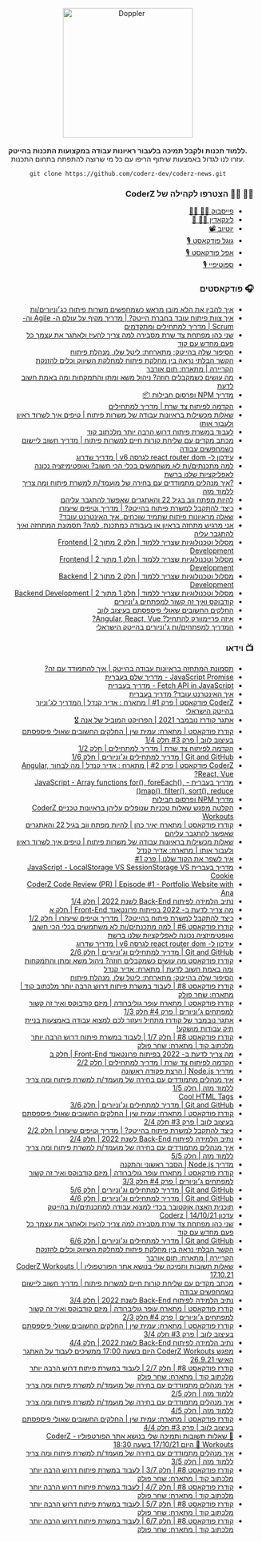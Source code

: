 <div align="center">	
	<p>	
      <div>	
				<img src="https://res.cloudinary.com/jolt/image/upload/v1638135054/coderz/logo_coderz.png" width="260"  alt="Doppler">	
			</div>	
      <br>
			<b>ללמוד תכנות ולקבל תמיכה בלעבור ראיונות עבודה במקצועות התכנות בהייטק.</b>	
			<div>עזרו לנו לגדול באמצעות שיתוף הריפו עם כל מי שרוצה להתפתח בתחום התכנות.</div>
<div style="width:400px;text-align:center;">

```
git clone https://github.com/coderz-dev/coderz-news.git
```

</div>
	</p>	
</div>

<div align="right" dir="rtl">

### 🙋‍♀️ 🙋‍♂️ הצטרפו לקהילה של CoderZ

- [פייסבוק 👨‍💻 👩‍💻](https://www.facebook.com/groups/coderzcommunity/)
- [לינקאדין 🦸‍♀️ 🦸](https://www.linkedin.com/groups/9094428/)
- [יוטיוב 📽](https://www.youtube.com/channel/UCDoCEPVz8DewTIxeRDLgyyQ/videos)
- [גוגל פודקאסט 🎙](https://podcasts.google.com/feed/aHR0cHM6Ly9mZWVkLnBvZGJlYW4uY29tL2NvZGVyei9mZWVkLnhtbA?sa=X&ved=2ahUKEwjjkszIhr30AhXfh_0HHU8aA6wQ9sEGegQIARAC)
- [אפל פודקאסט 🎙](https://podcasts.apple.com/il/podcast/coderz-podcast-%D7%A7%D7%95%D7%93%D7%A8%D7%96-%D7%A4%D7%95%D7%93%D7%A7%D7%90%D7%A1%D7%98/id1591245477)
- [ספוטיפיי 🎙](https://open.spotify.com/episode/2CfOtCEvqbEibWl3E07NuN)
</div>

<div align="right" dir="rtl">

### 🎧 פודקאסטים

- [איך להבין את הלא מובן מראש כשמחפשים משרות פיתוח כג׳וניורים/ות](https://podcasts.google.com/feed/aHR0cHM6Ly9mZWVkLnBvZGJlYW4uY29tL2NvZGVyei9mZWVkLnhtbA/episode/Y29kZXJ6LnBvZGJlYW4uY29tLzM3OTg0Y2Y4LWFiMDctMzAzNC1iZWM0LTliYTZkODNjMzE3OQ?sa=X&ved=0CAUQkfYCahcKEwjAp8DH9rz0AhUAAAAAHQAAAAAQQg)
- [איך צוות פיתוח עובד בחברת הייטק? | מדריך מקיף על עולם ה- Agile וה- Scrum | מדריך למתחילים ומתקדמים](https://podcasts.google.com/feed/aHR0cHM6Ly9mZWVkLnBvZGJlYW4uY29tL2NvZGVyei9mZWVkLnhtbA/episode/Y29kZXJ6LnBvZGJlYW4uY29tL2U2N2E1ODFiLTUyNTgtMzAyNS1iODk0LWIyOWUxZjAwOWNhMA?sa=X&ved=0CAUQkfYCahcKEwjAp8DH9rz0AhUAAAAAHQAAAAAQQg)
- [שני כהן מפתחת צד שרת מסבירה למה צריך להעיז ולאתגר את עצמך כל פעם מחדש עם קוד](https://podcasts.google.com/feed/aHR0cHM6Ly9mZWVkLnBvZGJlYW4uY29tL2NvZGVyei9mZWVkLnhtbA/episode/Y29kZXJ6LnBvZGJlYW4uY29tLzcxMDExMzlkLTcxM2QtMzdjMC1iZGU2LTQ1NzU0NDViNDhjZQ?sa=X&ved=0CAUQkfYCahcKEwjAp8DH9rz0AhUAAAAAHQAAAAAQQg)
- [הסיפור שלה בהייטק; מתארחת: ליטל שלו, מנהלת פיתוח](https://podcasts.google.com/feed/aHR0cHM6Ly9mZWVkLnBvZGJlYW4uY29tL2NvZGVyei9mZWVkLnhtbA/episode/Y29kZXJ6LnBvZGJlYW4uY29tLzQ0M2FlN2YxLTc4YzMtMzEyMy05ZDcxLTA1MGY1YjI5OTVkOQ?sa=X&ved=0CAUQkfYCahcKEwjAp8DH9rz0AhUAAAAAHQAAAAAQQg)
- [הקשר הבלתי נראה בין מחלקת פיתוח למחלקת השיווק וכלים להזנקת הקריירה | מתארח: תום אורבך](https://podcasts.google.com/feed/aHR0cHM6Ly9mZWVkLnBvZGJlYW4uY29tL2NvZGVyei9mZWVkLnhtbA/episode/Y29kZXJ6LnBvZGJlYW4uY29tLzAxNTY0ODdjLTVhMDMtMzU1MS1hZWYxLWY4NzRjZWQ2MWM3Yw?sa=X&ved=0CAUQkfYCahcKEwjAp8DH9rz0AhUAAAAAHQAAAAAQQg)
- [מה עושים כשמקבלים חוזה? ניהול משא ומתן והתמקחות ומה באמת חשוב לדעת](https://podcasts.google.com/feed/aHR0cHM6Ly9mZWVkLnBvZGJlYW4uY29tL2NvZGVyei9mZWVkLnhtbA/episode/Y29kZXJ6LnBvZGJlYW4uY29tL2Q5MDI4NGU0LWIxMTQtM2JlYS1iYjFjLTI2Nzg3ODY5YzdlOQ?sa=X&ved=0CAUQkfYCahcKEwjAp8DH9rz0AhUAAAAAHQAAAAAQQg)
- [מדריך NPM ופרסום חבילות 📦](https://podcasts.google.com/feed/aHR0cHM6Ly9mZWVkLnBvZGJlYW4uY29tL2NvZGVyei9mZWVkLnhtbA/episode/Y29kZXJ6LnBvZGJlYW4uY29tLzQ0MTk4NzUxLTk2ZjUtMzAwYi1hNWUyLTkxZWUzMDRjNTY3NA?sa=X&ved=0CAUQkfYCahcKEwjAp8DH9rz0AhUAAAAAHQAAAAAQQg)
- [הקדמה לפיתוח צד שרת | מדריך למתחילים](https://podcasts.google.com/feed/aHR0cHM6Ly9mZWVkLnBvZGJlYW4uY29tL2NvZGVyei9mZWVkLnhtbA/episode/Y29kZXJ6LnBvZGJlYW4uY29tLzgwMTY0NzAxLWQyNGYtMzIxOC1hMWMzLTdlOGM5ZTkzYmM1MQ?sa=X&ved=0CAUQkfYCahcKEwjAp8DH9rz0AhUAAAAAHQAAAAAQQg)
- [שאלות מכשילות בראיונות עבודה של משרות פיתוח | טיפים איך לשרוד ראיון ולעבור אותו](https://podcasts.google.com/feed/aHR0cHM6Ly9mZWVkLnBvZGJlYW4uY29tL2NvZGVyei9mZWVkLnhtbA/episode/Y29kZXJ6LnBvZGJlYW4uY29tLzI3Zjk5ZTc5LWVmNTUtM2IzNy04ZDRhLTA2YjZkMWI0NGJiMw?sa=X&ved=0CAUQkfYCahcKEwjAp8DH9rz0AhUAAAAAHQAAAAAQQg)
- [לעבוד במשרת פיתוח דרוש הרבה יותר מלכתוב קוד](https://podcasts.google.com/feed/aHR0cHM6Ly9mZWVkLnBvZGJlYW4uY29tL2NvZGVyei9mZWVkLnhtbA/episode/Y29kZXJ6LnBvZGJlYW4uY29tLzg5OTFiZjNiLTRkM2MtM2JhYS1hMDhjLWRiNTA4ZTgwMTM3Ng?sa=X&ved=0CAUQkfYCahcKEwjAp8DH9rz0AhUAAAAAHQAAAAAQQg)
- [מכתב מקדים עם שליחת קורות חיים למשרות פיתוח | מדריך חשוב ליישום כשמחפשים עבודה](https://podcasts.google.com/feed/aHR0cHM6Ly9mZWVkLnBvZGJlYW4uY29tL2NvZGVyei9mZWVkLnhtbA/episode/Y29kZXJ6LnBvZGJlYW4uY29tLzgxZmVlMDBiLWZjMjktMzk0NS1hZTZkLTRkNWUzMjVhMzRkZA?sa=X&ved=0CAUQkfYCahcKEwjAp8DH9rz0AhUAAAAAHQAAAAAQQg)
- [עידכון ל- react router dom לגרסה v6 | מדריך שדרוג](https://podcasts.google.com/feed/aHR0cHM6Ly9mZWVkLnBvZGJlYW4uY29tL2NvZGVyei9mZWVkLnhtbA/episode/Y29kZXJ6LnBvZGJlYW4uY29tL2ViMWE5MGY3LWU2MDMtMzY1YS05MDE5LWM4Yzc5NTc5MGE4MQ?sa=X&ved=0CAUQkfYCahcKEwjAp8DH9rz0AhUAAAAAHQAAAAAQQg)
- [למה מתכנתים/ות לא משתמשים בכלי הכי חשוב? ואופטימיזציה נכונה לאפליקציות שלנו ברשת](https://podcasts.google.com/feed/aHR0cHM6Ly9mZWVkLnBvZGJlYW4uY29tL2NvZGVyei9mZWVkLnhtbA/episode/Y29kZXJ6LnBvZGJlYW4uY29tL2QyZTJiYjM2LTFjYWItMzU2Yy04OTlhLTNlMTczMTgxNjNkYw?sa=X&ved=0CAUQkfYCahcKEwjAp8DH9rz0AhUAAAAAHQAAAAAQQg)
- [?איך מנהלים מתמודדים עם בחירה של מועמד/ת למשרת פיתוח ומה צריך ללמוד מזה](https://podcasts.google.com/feed/aHR0cHM6Ly9mZWVkLnBvZGJlYW4uY29tL2NvZGVyei9mZWVkLnhtbA/episode/Y29kZXJ6LnBvZGJlYW4uY29tLzA5ZGUwNjA3LWI5OTItMzgzOS1hZmNjLWJiNzU0MWY5MDBkOA?sa=X&ved=0CAUQkfYCahcKEwjAp8DH9rz0AhUAAAAAHQAAAAAQQg)
- [להיות מפתח ווב בגיל 22 והאתגרים שאפשר להתגבר עליהם](https://podcasts.google.com/feed/aHR0cHM6Ly9mZWVkLnBvZGJlYW4uY29tL2NvZGVyei9mZWVkLnhtbA/episode/Y29kZXJ6LnBvZGJlYW4uY29tLzI4ZjE1Njc4LTVjNzQtM2VlMC1iZmQ4LTc2NDEzZDEwNmVlOQ?sa=X&ved=0CAUQkfYCahcKEwjAp8DH9rz0AhUAAAAAHQAAAAAQQg)
- [כיצד להתקבל למשרת פיתוח בהייטק? | מדריך וטיפים שיעזרו](https://podcasts.google.com/feed/aHR0cHM6Ly9mZWVkLnBvZGJlYW4uY29tL2NvZGVyei9mZWVkLnhtbA/episode/Y29kZXJ6LnBvZGJlYW4uY29tL2YwNWE1OTg0LWI2MzYtMzEyMC04NTgxLWM4MjkzOThjZGU4Yg?sa=X&ved=0CAUQkfYCahcKEwjAp8DH9rz0AhUAAAAAHQAAAAAQQg)
- [שאלה מראיונות פיתוח שתמיד שוכחים, איך האינטרנט עובד?](https://podcasts.google.com/feed/aHR0cHM6Ly9mZWVkLnBvZGJlYW4uY29tL2NvZGVyei9mZWVkLnhtbA/episode/Y29kZXJ6LnBvZGJlYW4uY29tLzY1YmZmZjkwLTQ0ODQtM2FmYy1iMjA4LWM5N2NhMDc4N2UxNQ?sa=X&ved=0CAUQkfYCahcKEwjAp8DH9rz0AhUAAAAAHQAAAAAQQg)
- [אני מרגיש מתחזה בראיון או בעבודה כמתכנת, למה? תסמונת המתחזה ואיך להתגבר עליה](https://podcasts.google.com/feed/aHR0cHM6Ly9mZWVkLnBvZGJlYW4uY29tL2NvZGVyei9mZWVkLnhtbA/episode/Y29kZXJ6LnBvZGJlYW4uY29tLzQ5ZDM1NjgzLTFiMzYtMzQwYS1iNjI2LWNhMDc4NDgwOTdkMg?sa=X&ved=0CAUQkfYCahcKEwjAp8DH9rz0AhUAAAAAHQAAAAAQQg)
- [מסלול וטכנולוגיות שצריך ללמוד | חלק 2 מתוך 2 | Frontend Development](https://podcasts.google.com/feed/aHR0cHM6Ly9mZWVkLnBvZGJlYW4uY29tL2NvZGVyei9mZWVkLnhtbA/episode/Y29kZXJ6LnBvZGJlYW4uY29tLzY0MjA0ZGI2LWMzODMtM2MxZC1hMzM3LTIxOTBjYTcyNDNmMw?sa=X&ved=0CAUQkfYCahcKEwjAp8DH9rz0AhUAAAAAHQAAAAAQQg)
- [מסלול וטכנולוגיות שצריך ללמוד | חלק 1 מתוך 2 | Frontend Development](https://podcasts.google.com/feed/aHR0cHM6Ly9mZWVkLnBvZGJlYW4uY29tL2NvZGVyei9mZWVkLnhtbA/episode/Y29kZXJ6LnBvZGJlYW4uY29tLzIzYTY0ZTY0LTA1OTAtMzczNy1hMzZjLTc2NzFiOTcwMDQxZQ?sa=X&ved=0CAUQkfYCahcKEwjAp8DH9rz0AhUAAAAAHQAAAAAQQg)
- [מסלול וטכנולוגיות שצריך ללמוד | חלק 2 מתוך 2 | Backend Development](https://podcasts.google.com/feed/aHR0cHM6Ly9mZWVkLnBvZGJlYW4uY29tL2NvZGVyei9mZWVkLnhtbA/episode/Y29kZXJ6LnBvZGJlYW4uY29tLzAzYTM0NGI1LTQ3NDktM2Y5My04MTE1LTJkOWIzZGI3ZTY3OA?sa=X&ved=0CAUQkfYCahcKEwjAp8DH9rz0AhUAAAAAHQAAAAAQQg)
- [מסלול וטכנולוגיות שצריך ללמוד | חלק 1 מתוך 2 | Backend Development](https://podcasts.google.com/feed/aHR0cHM6Ly9mZWVkLnBvZGJlYW4uY29tL2NvZGVyei9mZWVkLnhtbA/episode/Y29kZXJ6LnBvZGJlYW4uY29tLzUyZDQ1MzczLWRmZGQtMzMyMy1hODZmLWUxMzMwNmEwZWM1Ng?sa=X&ved=0CAUQkfYCahcKEwjAp8DH9rz0AhUAAAAAHQAAAAAQQg)
- [קודבוקס ואיך זה קשור למפתחים ג׳וניורים](https://podcasts.google.com/feed/aHR0cHM6Ly9mZWVkLnBvZGJlYW4uY29tL2NvZGVyei9mZWVkLnhtbA/episode/Y29kZXJ6LnBvZGJlYW4uY29tL2FlMzYwYzUxLTM0MTQtMzkzMS05YWY1LWRmZmQyNjAwZWYyNA?sa=X&ved=0CAUQkfYCahcKEwjAp8DH9rz0AhUAAAAAHQAAAAAQQg)
- [החלקים החשובים שאולי פיספסתם בעיצוב לווב](https://podcasts.google.com/feed/aHR0cHM6Ly9mZWVkLnBvZGJlYW4uY29tL2NvZGVyei9mZWVkLnhtbA/episode/Y29kZXJ6LnBvZGJlYW4uY29tL2I1MTY5NGZmLWRlM2QtM2RlYS05N2UzLTllMjgxOTliZDZmYQ?sa=X&ved=0CAUQkfYCahcKEwjAp8DH9rz0AhUAAAAAHQAAAAAQQg)
- [איזה פריימוורק להתחיל? Angular, React, Vue?](https://podcasts.google.com/feed/aHR0cHM6Ly9mZWVkLnBvZGJlYW4uY29tL2NvZGVyei9mZWVkLnhtbA/episode/Y29kZXJ6LnBvZGJlYW4uY29tLzQzMDViNDNmLTM3NzAtMzc5Ni1hN2QyLTEzNzIyZDkyMTNhMA?sa=X&ved=0CAUQkfYCahcKEwjAp8DH9rz0AhUAAAAAHQAAAAAQQg)
- [המדריך למפתחים/ות ג׳וניורים בהייטק הישראלי](https://podcasts.google.com/feed/aHR0cHM6Ly9mZWVkLnBvZGJlYW4uY29tL2NvZGVyei9mZWVkLnhtbA/episode/Y29kZXJ6LnBvZGJlYW4uY29tLzVkMGE0Yzc4LWIwZTktM2E5MS1hZDJmLTZhZWIxMjY1YmY2Nw?sa=X&ved=0CAUQkfYCahcKEwjAp8DH9rz0AhUAAAAAHQAAAAAQQg)
</div>

<div align="right" dir="rtl">

### 📺 וידאו

- [תסמונת המתחזה בראיונות עבודה בהייטק | איך להתמודד עם זה?](https://www.youtube.com/watch?v=0K6ZJG5GuYY)
- [JavaScript Promise - מדריך שלם בעברית](https://www.youtube.com/watch?v=31u9DtccOEc)
- [Fetch API in JavaScript - מדריך בעברית](https://www.youtube.com/watch?v=5gdZSu9eFRg)
- [איך האינטרנט עובד? מדריך בעברית](https://www.youtube.com/watch?v=UJeBs0UK8lg)
- [CoderZ פודקאסט | פרק #1 | מתארח : אדיר קנדל | המדריך לג׳וניור בהייטק הישראלי](https://www.youtube.com/watch?v=1rTLriviA5A)
- [אתגר קודרז נובמבר 2021 | הפרויקט המוביל של אנה 🎖](https://www.youtube.com/watch?v=VzBlnOzSNe8)
- [קודרז פודקאסט | מתארח: עמית שין | החלקים החשובים שאולי פיספסתם בעיצוב לווב | פרק #3 חלק 1/4](https://www.youtube.com/watch?v=C0Oos5hg5nw)
- [הקדמה לפיתוח צד שרת | מדריך למתחילים | חלק 1/2](https://www.youtube.com/watch?v=eLhrLy-Zzes)
- [Git and GitHub | מדריך למתחילים וג׳וניורים | חלק 1/6](https://www.youtube.com/watch?v=VtjoExU11d4)
- [CoderZ פודקאסט | פרק #2 | מתארח : אדיר קנדל | מה לבחור Angular, React, Vue?](https://www.youtube.com/watch?v=9pwwNeXlG1A)
- [מדריך בעברית - JavaScript - Array functions for(), foreEach(), map(), filter(), sort(), reduce()](https://www.youtube.com/watch?v=pj9JZP0YUb0)
- [מדריך NPM ופרסום חבילות](https://www.youtube.com/watch?v=YP2EQGMJT48)
- [הקלטה מפגש שאלות טכניות שנופלים עליהן בראיונות טכניים CoderZ Workouts](https://www.youtube.com/watch?v=_q_B2xs_VXM)
- [קודרז פודקאסט | מתארח יאיר כהן | להיות מפתח ווב בגיל 22 והאתגרים שאפשר להתגבר עליהם](https://www.youtube.com/watch?v=O_y3YKLQKow)
- [שאלות מכשילות בראיונות עבודה של משרות פיתוח | טיפים איך לשרוד ראיון ולעבור אותו | מתארח: אדיר קנדל](https://www.youtube.com/watch?v=EWrW6yPWjFk)
- [איך לשפר את הקוד שלנו | פרק #1](https://www.youtube.com/watch?v=ZggTz7GCddU)
- [מדריך בעברית JavaScript - LocalStorage VS SessionStorage VS Cookie](https://www.youtube.com/watch?v=HeCEUmGBfJE)
- [CoderZ Code Review (PR) | Episode #1 - Portfolio Website with Ana](https://www.youtube.com/watch?v=J8rtKfwU7jA)
- [נתיב הלמידה לפיתוח Back-End לשנת 2022 | חלק 1/4](https://www.youtube.com/watch?v=8apWfcc4lXE)
- [מה צריך לדעת ב- 2022 בפיתוח פרונטאנד Front-End | חלק א](https://www.youtube.com/watch?v=dt2984bp-EY)
- [כיצד להתקבל למשרת פיתוח בהייטק? | מדריך וטיפים שיעזרו | חלק 1/2](https://www.youtube.com/watch?v=fIsjlJZ3XrQ)
- [קודרז פודקאסט #6 | למה מתכנתים/ות לא משתמשים בכלי הכי חשוב ואופטימיזציה נכונה לאפליקציות שלנו ברשת](https://www.youtube.com/watch?v=YlIf3KJVxHQ)
- [עידכון ל- react router dom לגרסה v6 | מדריך שדרוג](https://www.youtube.com/watch?v=CfXmQ3eMaZU)
- [Git and GitHub | מדריך למתחילים וג׳וניורים | חלק 2/6](https://www.youtube.com/watch?v=ZXRtnwZ2RiQ)
- [קודרז פודקאסט מה עושים כשמקבלים חוזה? ניהול משא ומתן והתמקחות ומה באמת חשוב לדעת | מתארח: אדיר קנדל](https://www.youtube.com/watch?v=RuF41y5Kp9Y)
- [הסיפור שלה בהייטק; מתארחת: ליטל שלו, מנהלת פיתוח](https://www.youtube.com/watch?v=zQPHmEP70DI)
- [קודרז פודקאסט #8 | לעבוד במשרת פיתוח דרוש הרבה יותר מלכתוב קוד | מתארח: שחר פולק](https://www.youtube.com/watch?v=6PliLNM2aUQ)
- [קודרז פודקאסט | מתארח עופר גוליברודה | מיזם קודבוקס ואיך זה קשור למפתחים ג׳וניורים | פרק #4 חלק 1/3](https://www.youtube.com/watch?v=JOB9yT0Q3CI)
- [אתגר נובמבר של קודרז מתחיל ויעזור לכם למצוא עבודה באמצעות בניית תיק עבודות מושקע!](https://www.youtube.com/watch?v=oCWlZSZqOdo)
- [קודרז פודקאסט #8 | חלק 1/7 | לעבוד במשרת פיתוח דרוש הרבה יותר מלכתוב קוד | מתארח: שחר פולק](https://www.youtube.com/watch?v=IrzsH1NDRb0)
- [מה צריך לדעת ב- 2022 בפיתוח פרונטאנד Front-End | חלק ב](https://www.youtube.com/watch?v=WNdckwnLVW8)
- [הקדמה לפיתוח צד שרת | מדריך למתחילים | חלק 2/2](https://www.youtube.com/watch?v=aEu6QsBh-8o)
- [מדריך Node.js | הרצת פקודה ראשונה](https://www.youtube.com/watch?v=as9m20lq3C8)
- [איך מנהלים מתמודדים עם בחירה של מועמד/ת למשרת פיתוח ומה צריך ללמוד מזה | חלק 1/5](https://www.youtube.com/watch?v=KDQngRGoNfw)
- [Cool HTML Tags](https://www.youtube.com/watch?v=EfEJg_Cw570)
- [Git and GitHub | מדריך למתחילים וג׳וניורים | חלק 3/6](https://www.youtube.com/watch?v=yOxNONblkb0)
- [קודרז פודקאסט | מתארח: עמית שין | החלקים החשובים שאולי פיספסתם בעיצוב לווב | פרק #3 חלק 2/4](https://www.youtube.com/watch?v=WdHkjevJeWU)
- [כיצד להתקבל למשרת פיתוח בהייטק? | מדריך וטיפים שיעזרו | חלק 2/2](https://www.youtube.com/watch?v=v7WK3ZYPwII)
- [נתיב הלמידה לפיתוח Back-End לשנת 2022 | חלק 2/4](https://www.youtube.com/watch?v=5CY7usNfEdc)
- [איך מנהלים מתמודדים עם בחירה של מועמד/ת למשרת פיתוח ומה צריך ללמוד מזה | חלק 5/5](https://www.youtube.com/watch?v=Vsm-tipEzFw)
- [מדריך Node.js | הסבר ראשוני והתקנה](https://www.youtube.com/watch?v=cqjMUjJ1k8E)
- [קודרז פודקאסט | מתארח עופר גוליברודה | מיזם קודבוקס ואיך זה קשור למפתחים ג׳וניורים | פרק #4 חלק 3/3](https://www.youtube.com/watch?v=-ajlRB9H-Lg)
- [Git and GitHub | מדריך למתחילים וג׳וניורים | חלק 5/6](https://www.youtube.com/watch?v=L6BfO-_SaBY)
- [Git and GitHub | מדריך למתחילים וג׳וניורים | חלק 4/6](https://www.youtube.com/watch?v=aiPAryg4nHA)
- [תוכנית האצה אוקטובר בכדי למצוא עבודה למתכנתים/ות בהייטק](https://www.youtube.com/watch?v=zV13IeBfAls)
- [עדכון Coderz | 14/10/21](https://www.youtube.com/watch?v=nvUt0D1H7g4)
- [שני כהן מפתחת צד שרת מסבירה למה צריך להעיז ולאתגר את עצמך כל פעם מחדש עם קוד](https://www.youtube.com/watch?v=6DpHul4Ed7E)
- [Git and GitHub | מדריך למתחילים וג׳וניורים | חלק 6/6](https://www.youtube.com/watch?v=RU_utoy4vo4)
- [הקשר הבלתי נראה בין מחלקת פיתוח למחלקת השיווק וכלים להזנקת הקריירה | מתארח: תום אורבך](https://www.youtube.com/watch?v=0n5KB9uwqkc)
- [שאלות תשובות ותמיכה שלי בנושא אתר הפורטפוליו | CoderZ Workouts | 17.10.21](https://www.youtube.com/watch?v=9ZHkkVkpJ-8)
- [מכתב מקדים עם שליחת קורות חיים למשרות פיתוח | מדריך חשוב ליישום כשמחפשים עבודה](https://www.youtube.com/watch?v=IWoIOTwa_Dg)
- [נתיב הלמידה לפיתוח Back-End לשנת 2022 | חלק 3/4](https://www.youtube.com/watch?v=VNr-J1_R2EM)
- [קודרז פודקאסט | מתארח עופר גוליברודה | מיזם קודבוקס ואיך זה קשור למפתחים ג׳וניורים | פרק #4 חלק 2/3](https://www.youtube.com/watch?v=BhoBhqyj7SE)
- [קודרז פודקאסט | מתארח: עמית שין | החלקים החשובים שאולי פיספסתם בעיצוב לווב | פרק #3 חלק 3/4](https://www.youtube.com/watch?v=8F_iyjuPbvY)
- [נתיב הלמידה לפיתוח Back-End לשנת 2022 | חלק 4/4](https://www.youtube.com/watch?v=YBPJoo5c760)
- [מפגש CoderZ Workouts היום בשעה 17:00 ממשיכים לעבוד על האתגר האישי 26.9.21](https://www.youtube.com/watch?v=4hv_R6lpHZ8)
- [קודרז פודקאסט #8 | חלק 2/7 | לעבוד במשרת פיתוח דרוש הרבה יותר מלכתוב קוד | מתארח: שחר פולק](https://www.youtube.com/watch?v=TnF1VJXcgfQ)
- [איך מנהלים מתמודדים עם בחירה של מועמד/ת למשרת פיתוח ומה צריך ללמוד מזה | חלק 2/5](https://www.youtube.com/watch?v=X78IR4F_1oM)
- [איך מנהלים מתמודדים עם בחירה של מועמד/ת למשרת פיתוח ומה צריך ללמוד מזה | חלק 4/5](https://www.youtube.com/watch?v=uPSrPkR4Opk)
- [קודרז פודקאסט | מתארח: עמית שין | החלקים החשובים שאולי פיספסתם בעיצוב לווב | פרק #3 חלק 4/4](https://www.youtube.com/watch?v=dcRQqMM0QvY)
- [🚀 שאלות תשובות ותמיכה שלי בנושא אתר הפורטפוליו - CoderZ Workouts 🚀 היום 17/10/21 בשעה 18:30](https://www.youtube.com/watch?v=ooGZeGqcnbg)
- [איך מנהלים מתמודדים עם בחירה של מועמד/ת למשרת פיתוח ומה צריך ללמוד מזה | חלק 3/5](https://www.youtube.com/watch?v=NjnWB58NHqA)
- [קודרז פודקאסט #8 | חלק 3/7 | לעבוד במשרת פיתוח דרוש הרבה יותר מלכתוב קוד | מתארח: שחר פולק](https://www.youtube.com/watch?v=Nz_61nlGrZo)
- [קודרז פודקאסט #8 | חלק 4/7 | לעבוד במשרת פיתוח דרוש הרבה יותר מלכתוב קוד | מתארח: שחר פולק](https://www.youtube.com/watch?v=hzlrOe684cM)
- [קודרז פודקאסט #8 | חלק 5/7 | לעבוד במשרת פיתוח דרוש הרבה יותר מלכתוב קוד | מתארח: שחר פולק](https://www.youtube.com/watch?v=ohbOjHaTTh0)
- [קודרז פודקאסט #8 | חלק 6/7 | לעבוד במשרת פיתוח דרוש הרבה יותר מלכתוב קוד | מתארח: שחר פולק](https://www.youtube.com/watch?v=Ym0vZG1ZXCE)
  </div>
